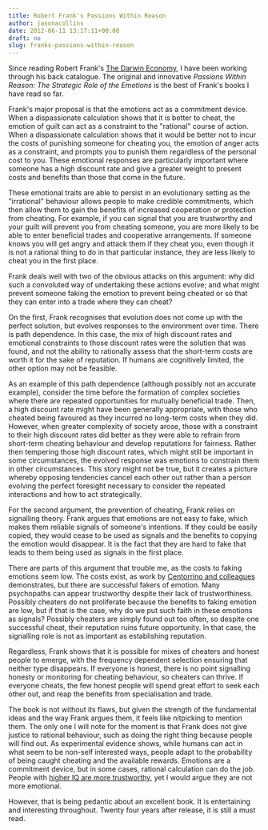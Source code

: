 ```yaml
---
title: Robert Frank's Passions Within Reason
author: jasonacollins
date: 2012-06-11 13:17:11+00:00
draft: no
slug: franks-passions-within-reason
---
```


Since reading Robert Frank's [The Darwin Economy](https://jasoncollins.blog/franks-the-darwin-economy/), I have been working through his back catalogue. The original and innovative *Passions Within Reason: The Strategic Role of the Emotions* is the best of Frank's books I have read so far.

Frank's major proposal is that the emotions act as a commitment device. When a dispassionate calculation shows that it is better to cheat, the emotion of guilt can act as a constraint to the "rational" course of action. When a dispassionate calculation shows that it would be better not to incur the costs of punishing someone for cheating you, the emotion of anger acts as a constraint, and prompts you to punish them regardless of the personal cost to you. These emotional responses are particularly important where someone has a high discount rate and give a greater weight to present costs and benefits than those that come in the future.

These emotional traits are able to persist in an evolutionary setting as the "irrational" behaviour allows people to make credible commitments, which then allow them to gain the benefits of increased cooperation or protection from cheating. For example, if you can signal that you are trustworthy and your guilt will prevent you from cheating someone, you are more likely to be able to enter beneficial trades and cooperative arrangements. If someone knows you will get angry and attack them if they cheat you, even though it is not a rational thing to do in that particular instance, they are less likely to cheat you in the first place.

Frank deals well with two of the obvious attacks on this argument: why did such a convoluted way of undertaking these actions evolve; and what might prevent someone faking the emotion to prevent being cheated or so that they can enter into a trade where they can cheat?

On the first, Frank recognises that evolution does not come up with the perfect solution, but evolves responses to the environment over time. There is path dependence. In this case, the mix of high discount rates and emotional constraints to those discount rates were the solution that was found, and not the ability to rationally assess that the short-term costs are worth it for the sake of reputation. If humans are cognitively limited, the other option may not be feasible.

As an example of this path dependence (although possibly not an accurate example), consider the time before the formation of complex societies where there are repeated opportunities for mutually beneficial trade. Then, a high discount rate might have been generally appropriate, with those who cheated being favoured as they incurred no long-term costs when they did. However, when greater complexity of society arose, those with a constraint to their high discount rates did better as they were able to refrain from short-term cheating behaviour and develop reputations for fairness. Rather then tempering those high discount rates, which might still be important in some circumstances, the evolved response was emotions to constrain them in other circumstances. This story might not be true, but it creates a picture whereby opposing tendencies cancel each other out rather than a person evolving the perfect foresight necessary to consider the repeated interactions and how to act strategically.

For the second argument, the prevention of cheating, Frank relies on signalling theory. Frank argues that emotions are not easy to fake, which makes them reliable signals of someone's intentions. If they could be easily copied, they would cease to be used as signals and the benefits to copying the emotion would disappear. It is the fact that they are hard to fake that leads to them being used as signals in the first place.

There are parts of this argument that trouble me, as the costs to faking emotions seem low. The costs exist, as work by [Centorrino and colleagues](http://journals.cambridge.org/action/displayAbstract?fromPage=online&aid=7947756) demonstrates, but there are successful fakers of emotion. Many psychopaths can appear trustworthy despite their lack of trustworthiness. Possibly cheaters do not proliferate because the benefits to faking emotion are low, but if that is the case, why do we put such faith in these emotions as signals? Possibly cheaters are simply found out too often, so despite one successful cheat, their reputation ruins future opportunity. In that case, the signalling role is not as important as establishing reputation.

Regardless, Frank shows that it is possible for mixes of cheaters and honest people to emerge, with the frequency dependent selection ensuring that neither type disappears. If everyone is honest, there is no point signalling honesty or monitoring for cheating behaviour, so cheaters can thrive. If everyone cheats, the few honest people will spend great effort to seek each other out, and reap the benefits from specialisation and trade.

The book is not without its flaws, but given the strength of the fundamental ideas and the way Frank argues them, it feels like nitpicking to mention them. The only one I will note for the moment is that Frank does not give justice to rational behaviour, such as doing the right thing because people will find out. As experimental evidence shows, while humans can act in what seem to be non-self interested ways, people adapt to the probability of being caught cheating and the available rewards. Emotions are a commitment device, but in some cases, rational calculation can do the job. People with [higher IQ are more trustworthy](https://jasoncollins.blog/jones-on-iq-and-immigration/), yet I would argue they are not more emotional.

However, that is being pedantic about an excellent book. It is entertaining and interesting throughout. Twenty four years after release, it is still a must read.
